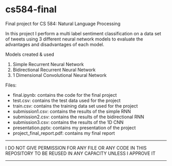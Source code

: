 # cs584-final
Final project for CS 584: Natural Language Processing

In this project I perform a multi label sentiment classification on a data set of tweets using 3 different neural network models
to evaluate the advantages and disadvantages of each model.

Models created & used
1. Simple Recurrent Neural Network
2. Bidirectional Recurrent Neural Network
3. 1 Dimensional Convolutional Neural Network

Files:
- final.ipynb: contains the code for the final project
- test.csv: contains the test data used for the project
- train.csv: contains the training data set used for the project
- submission1.csv: contains the results of the simple RNN
- submission2.csv: contains the results of the bidirectional RNN
- submission3.csv: contains the results of the 1D CNN
- presentation.pptx: contains my presentation of the project
- project_final_report.pdf: contains my final report

********************************************************************************************************************************
I DO NOT GIVE PERMISSION FOR ANY FILE OR ANY CODE IN THIS REPOSITORY TO BE REUSED IN ANY CAPACITY UNLESS I APPROVE IT
********************************************************************************************************************************
